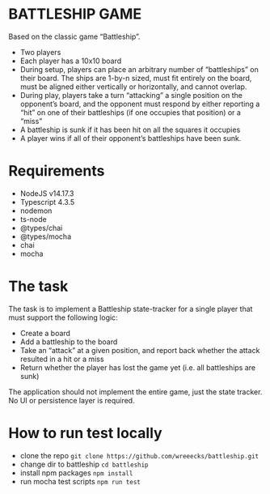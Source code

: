 # BATTLESHIP GAME

Based on the classic game “Battleship”.

* Two players
* Each player has a 10x10 board
* During setup, players can place an arbitrary number of “battleships” on their board.
The ships are 1-by-n sized, must fit entirely on the board, must be aligned either
vertically or horizontally, and cannot overlap.
* During play, players take a turn “attacking” a single position on the opponent’s board,
and the opponent must respond by either reporting a “hit” on one of their battleships
(if one occupies that position) or a “miss”
* A battleship is sunk if it has been hit on all the squares it occupies
* A player wins if all of their opponent’s battleships have been sunk.


# Requirements

* NodeJS v14.17.3
* Typescript  4.3.5
* nodemon
* ts-node
* @types/chai
* @types/mocha
* chai
* mocha


# The task

The task is to implement a Battleship state-tracker for a single player that must support the
following logic:

* Create a board
* Add a battleship to the board
* Take an “attack” at a given position, and report back whether the attack resulted in a
hit or a miss
* Return whether the player has lost the game yet (i.e. all battleships are sunk)

The application should not implement the entire game, just the state tracker.  No UI or persistence layer is required.


# How to run test locally

* clone the repo `git clone https://github.com/wreeecks/battleship.git`
* change dir to battleship `cd battleship`
* install npm packages `npm install`
* run mocha test scripts `npm run test`